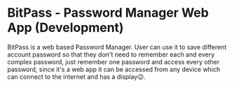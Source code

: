 # BitPass - Password Manager Web App (Development)
BitPass is a web based Password Manager. User can use it to save different account password so that they don't need to remember each and every complex password, just remember one password and access every other password, since it's a web app it can be accessed from any device which can connect to the internet and has a display😉.
